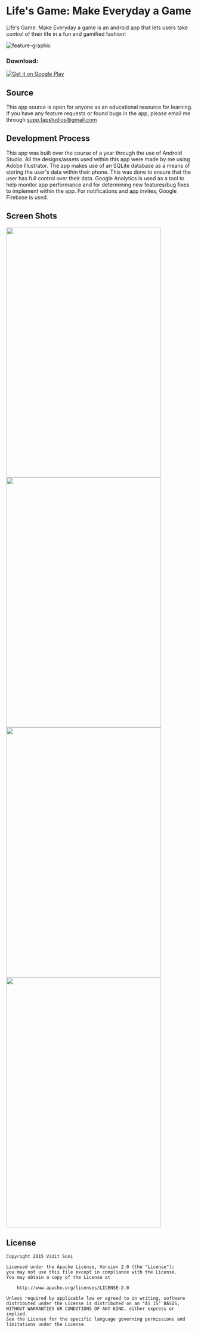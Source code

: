 Life's Game: Make Everyday a Game
=================================

Life's Game: Make Everyday a game is an android app that lets users take control of their life in a fun and gamified fashion!

![feature-graphic](https://user-images.githubusercontent.com/19355736/39657627-c61f057c-4fd7-11e8-83b5-a370e384cecf.png)

### Download:
<a href="https://play.google.com/store/apps/details?id=lifesgame.tapstudios.ca.lifesgame">
  <img alt="Get it on Google Play"
       src="https://developer.android.com/images/brand/en_generic_rgb_wo_45.png" />
</a>

## Source

This app source is open for anyone as an educational resource for learning. If you have any feature requests or found bugs in the app, please email me through supp.tapstudios@gmail.com

## Development Process

This app was built over the course of a year through the use of Android Studio. All the designs/assets used within this app were made by me using Adobe Illustrator.
The app makes use of an SQLite database as a means of storing the user's data within their phone. This was done to ensure that the user has
full control over their data. Google Analytics is used as a tool to help monitor app performance and for determining new features/bug fixes to implement within the app.
For notifications and app invites, Google Firebase is used.

## Screen Shots
<img src="https://user-images.githubusercontent.com/19355736/39657669-2800ad36-4fd8-11e8-8bc8-32c6acbccc67.png" width="415" height="670">
<img src="https://user-images.githubusercontent.com/19355736/39657757-dd29cb70-4fd8-11e8-8c4c-bd94909795a3.png" width="415" height="670">
<img src="https://user-images.githubusercontent.com/19355736/39657764-ec604506-4fd8-11e8-96d1-9f052d7dd444.png" width="415" height="670">
<img src="https://user-images.githubusercontent.com/19355736/39657766-fcbe5d8e-4fd8-11e8-8b38-a8533b093036.png" width="415" height="670">

## License

    Copyright 2015 Vidit Soni
    
    Licensed under the Apache License, Version 2.0 (the "License");
    you may not use this file except in compliance with the License.
    You may obtain a copy of the License at
    
        http://www.apache.org/licenses/LICENSE-2.0
    
    Unless required by applicable law or agreed to in writing, software
    distributed under the License is distributed on an "AS IS" BASIS,
    WITHOUT WARRANTIES OR CONDITIONS OF ANY KIND, either express or implied.
    See the License for the specific language governing permissions and
    limitations under the License.
